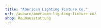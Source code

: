 ```yaml
---
title: "American Lighting Fixture Co."
url: /auburn/american-lighting-fixture-co/
shop: Raumausstattung
---
```

